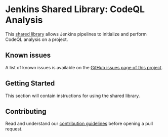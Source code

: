 # Jenkins Shared Library: CodeQL Analysis

This [shared library](https://jenkins.io/doc/book/pipeline/shared-libraries/) allows Jenkins pipelines to initialize and perform CodeQL analysis on a project.

## Known issues

A list of known issues is available on the [GitHub issues page of this project][jenkins-codeql-lib-issues].

## Getting Started

This section will contain instructions for using the shared library.

## Contributing

Read and understand our [contribution guidelines][jenkins-codeql-lib-contributing] before opening a pull request.

[jenkins-codeql-lib-issues]: https://github.com/ActionsDesk/jenkins-codeql-analysis-library/issues
[jenkins-codeql-lib-contributing]: .github/CONTRIBUTING.md

